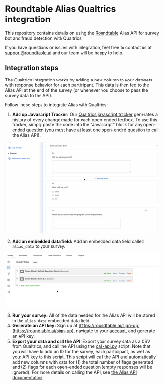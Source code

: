# Roundtable Alias Qualtrics integration

This repository contains details on using the [Roundtable](https://roundtable.ai) Alias API for survey bot and fraud detection with Qualtrics.

If you have questions or issues with integration, feel free to contact us at [support@roundtable.ai](mailto:support@roundtable.ai) and our team will be happy to help.

## Integration steps

The Qualtrics integration works by adding a new column to your datasets with response behavior for each participant. This data is then fed to the Alias API at the end of the survey (or whenever you choose to pass the survey data to the API).

Follow these steps to integrate Alias with Qualtrics:

1. **Add up Javascript Tracker:** Our [Qualtrics javascript tracker](qualtrics-tracker.js) generates a history of every change made for each open-ended textbox. To use this tracker, simply paste the code into the "Javascript" block for any open-ended question (you must have at least one open-ended question to call the Alias API).

![Javascript tracker animation](gifs/js-tracker.gif)

2. **Add an embedded data field:** Add an embedded data field called `alias_data` to your survey.

![Javascript tracker animation](gifs/embedded-data.gif)

3. **Run your survey:** All of the data needed for the Alias API will be stored in the `alias_data` embedded data field.
4. **Generate an API key:** Sign up at [https://roundtable.ai/sign-up](https://roundtable.ai/sign-up), navigate to your [account](https://roundtable.ai/account), and generate an API key.
5. **Export your data and call the API:** Export your survey data as a CSV from Qualtrics, and call the API using the [call-api.py](call-api.py) script. Note that you will have to add an ID for the survey, each participant, as well as your API key to this script. This script will call the API and automatically add new columns with data for (1) the total number of flags generated and (2) flags for each open-ended question (empty responses will be ignored). For more details on calling the API, see [the Alias API documentation](https://github.com/roundtableAI/alias-api).
